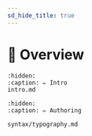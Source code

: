 ```yaml
---
sd_hide_title: true
---
```


# 🔎 Overview


```{toctree}
:hidden:
:caption: ✏️ Intro
intro.md

```

```{toctree}
:hidden:
:caption: ✏️ Authoring

syntax/typography.md
```
